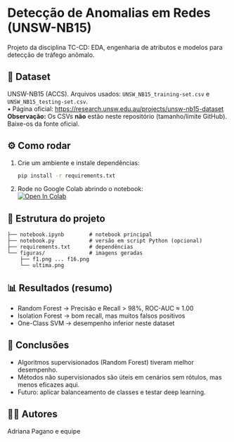 # Detecção de Anomalias em Redes (UNSW-NB15)

Projeto da disciplina TC-CD: EDA, engenharia de atributos e modelos para detecção de tráfego anômalo.

## 📂 Dataset
UNSW-NB15 (ACCS). Arquivos usados: `UNSW_NB15_training-set.csv` e `UNSW_NB15_testing-set.csv`.  
• Página oficial: https://research.unsw.edu.au/projects/unsw-nb15-dataset  
**Observação:** Os CSVs **não** estão neste repositório (tamanho/limite GitHub). Baixe-os da fonte oficial.

## ⚙️ Como rodar
1. Crie um ambiente e instale dependências:
   ```bash
   pip install -r requirements.txt
   ```
2. Rode no Google Colab abrindo o notebook:  
   [![Open In Colab](https://colab.research.google.com/assets/colab-badge.svg)](https://colab.research.google.com/github/SEU-USUARIO/detecao-anomalias-redes/blob/main/notebook.ipynb)

## 🚀 Estrutura do projeto
```
├── notebook.ipynb        # notebook principal
├── notebook.py           # versão em script Python (opcional)
├── requirements.txt      # dependências
└── figuras/              # imagens geradas
    ├── f1.png ... f16.png
    └── ultima.png
```

## 📊 Resultados (resumo)
- Random Forest → Precisão e Recall > 98%, ROC-AUC ≈ 1.00  
- Isolation Forest → bom recall, mas muitos falsos positivos  
- One-Class SVM → desempenho inferior neste dataset  

## 📝 Conclusões
- Algoritmos supervisionados (Random Forest) tiveram melhor desempenho.  
- Métodos não supervisionados são úteis em cenários sem rótulos, mas menos eficazes aqui.  
- Futuro: aplicar balanceamento de classes e testar deep learning.

## 👩‍💻 Autores
Adriana Pagano e equipe
